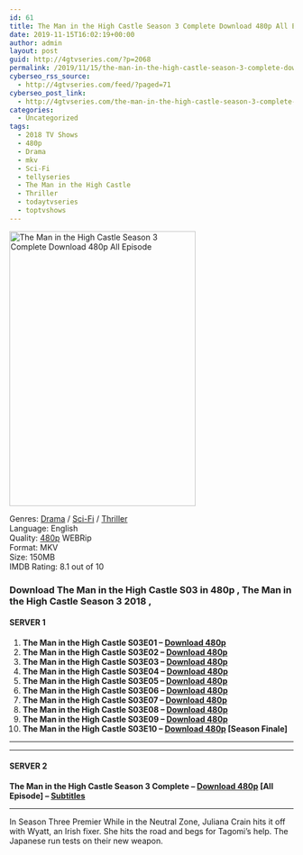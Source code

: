 ```yaml
---
id: 61
title: The Man in the High Castle Season 3 Complete Download 480p All Episode
date: 2019-11-15T16:02:19+00:00
author: admin
layout: post
guid: http://4gtvseries.com/?p=2068
permalink: /2019/11/15/the-man-in-the-high-castle-season-3-complete-download-480p-all-episode/
cyberseo_rss_source:
  - http://4gtvseries.com/feed/?paged=71
cyberseo_post_link:
  - http://4gtvseries.com/the-man-in-the-high-castle-season-3-complete-download-480p-all-episode/
categories:
  - Uncategorized
tags:
  - 2018 TV Shows
  - 480p
  - Drama
  - mkv
  - Sci-Fi
  - tellyseries
  - The Man in the High Castle
  - Thriller
  - todaytvseries
  - toptvshows
---
```

<img loading="lazy" class="aligncenter" src="https://2.bp.blogspot.com/-qDzXNhCD8Yc/Xc7LGd_gd6I/AAAAAAAAAPA/PT9XDTQeMmcrmqVFfTUkQTod2gX8Sz5vQCK4BGAYYCw/s1600/The%2BMan%2Bin%2Bthe%2BHigh%2BCastle%2BSeason%2B3.jpg" alt="The Man in the High Castle Season 3 Complete Download 480p All Episode" width="330" height="488" />

Genres:&nbsp;<a href="http://4gtvseries.com/tag/drama/" data-wpel-link="internal">Drama</a> / <a href="http://4gtvseries.com/tag/sci-fi/" data-wpel-link="internal">Sci-Fi</a> / <a href="http://4gtvseries.com/tag/thriller/" data-wpel-link="internal">Thriller</a>  
Language: English  
Quality:&nbsp;<a href="http://4gtvseries.com/tag/480p/" data-wpel-link="internal">480p</a> WEBRip  
Format: MKV  
Size: 150MB  
IMDB Rating: 8.1 out of 10

### **Download The Man in the High Castle S03 in 480p , The Man in the High Castle Season 3 2018 ,&nbsp;**

#### <span><strong>SERVER 1</strong></span>

  1. **The Man in the High Castle S03E01 – <a href="http://slink.dl480p.xyz/2yi8" data-wpel-link="external" target="_blank" rel="nofollow external noopener noreferrer" class="wpel-icon-left"><i class="wpel-icon fa fa-download" aria-hidden="true"></i>Download 480p</a>**
  2. **The Man in the High Castle S03E02 – <a href="http://slink.dl480p.xyz/9x4Ks" data-wpel-link="external" target="_blank" rel="nofollow external noopener noreferrer" class="wpel-icon-left"><i class="wpel-icon fa fa-download" aria-hidden="true"></i>Download 480p</a>**
  3. **The Man in the High Castle S03E03 – <a href="http://slink.dl480p.xyz/CmJ2RpY" data-wpel-link="external" target="_blank" rel="nofollow external noopener noreferrer" class="wpel-icon-left"><i class="wpel-icon fa fa-download" aria-hidden="true"></i>Download 480p</a>**
  4. **The Man in the High Castle S03E04 – <a href="http://slink.dl480p.xyz/pEMF" data-wpel-link="external" target="_blank" rel="nofollow external noopener noreferrer" class="wpel-icon-left"><i class="wpel-icon fa fa-download" aria-hidden="true"></i>Download 480p</a>**
  5. **The Man in the High Castle S03E05 – <a href="http://slink.dl480p.xyz/MyPgJw" data-wpel-link="external" target="_blank" rel="nofollow external noopener noreferrer" class="wpel-icon-left"><i class="wpel-icon fa fa-download" aria-hidden="true"></i>Download 480p</a>**
  6. **The Man in the High Castle S03E06 – <a href="http://slink.dl480p.xyz/naez" data-wpel-link="external" target="_blank" rel="nofollow external noopener noreferrer" class="wpel-icon-left"><i class="wpel-icon fa fa-download" aria-hidden="true"></i>Download 480p</a>**
  7. **The Man in the High Castle S03E07 – <a href="http://slink.dl480p.xyz/yLHgDP" data-wpel-link="external" target="_blank" rel="nofollow external noopener noreferrer" class="wpel-icon-left"><i class="wpel-icon fa fa-download" aria-hidden="true"></i>Download 480p</a>**
  8. **The Man in the High Castle S03E08 – <a href="http://slink.dl480p.xyz/GzR0LZ" data-wpel-link="external" target="_blank" rel="nofollow external noopener noreferrer" class="wpel-icon-left"><i class="wpel-icon fa fa-download" aria-hidden="true"></i>Download 480p</a>**
  9. **The Man in the High Castle S03E09 – <a href="http://slink.dl480p.xyz/dJVURdF" data-wpel-link="external" target="_blank" rel="nofollow external noopener noreferrer" class="wpel-icon-left"><i class="wpel-icon fa fa-download" aria-hidden="true"></i>Download 480p</a>**
 10. **The Man in the High Castle S03E10 – <a href="http://slink.dl480p.xyz/5nVkyHRH" data-wpel-link="external" target="_blank" rel="nofollow external noopener noreferrer" class="wpel-icon-left"><i class="wpel-icon fa fa-download" aria-hidden="true"></i>Download 480p</a> [Season Finale]**

* * *

* * *

#### <span><strong>SERVER 2</strong></span>

**The Man in the High Castle Season 3 Complete – <a href="http://dl480p.xyz/1920/" data-wpel-link="external" target="_blank" rel="nofollow external noopener noreferrer" class="wpel-icon-left"><i class="wpel-icon fa fa-download" aria-hidden="true"></i>Download 480p</a> [All Episode] – <a href="https://subscene.com/subtitles/the-man-in-the-high-castle-third-season" data-wpel-link="external" target="_blank" rel="nofollow external noopener noreferrer" class="wpel-icon-left"><i class="wpel-icon fa fa-download" aria-hidden="true"></i>Subtitles</a>**

* * *

In Season Three Premier While in the Neutral Zone, Juliana Crain hits it off with Wyatt, an Irish fixer. She hits the road and begs for Tagomi’s help. The Japanese run tests on their new weapon.

<div align="center">
</div>